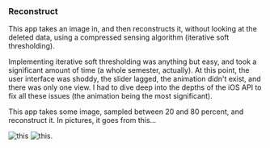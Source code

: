 ### Reconstruct

This app takes an image in, and then reconstructs it, without looking at the
deleted data, using a compressed sensing algorithm (iterative soft
thresholding).

Implementing iterative soft thresholding was anything but easy, and took a
significant amount of time (a whole semester, actually). At this point, the
user interface was shoddy, the slider lagged, the animation didn't exist, and
there was only one view. I had to dive deep into the depths of the iOS API to
fix all these issues (the animation being the most significant).


This app takes some image, sampled between 20 and 80 percent, and reconstruct
it. In pictures, it goes from this...

![this][sample] 
![this][finished].

[finished]:https://raw.github.com/scottsievert/UROPv6/master/50-reconstruct.png
[sample]:https://raw.github.com/scottsievert/UROPv6/master/50-sample.png

